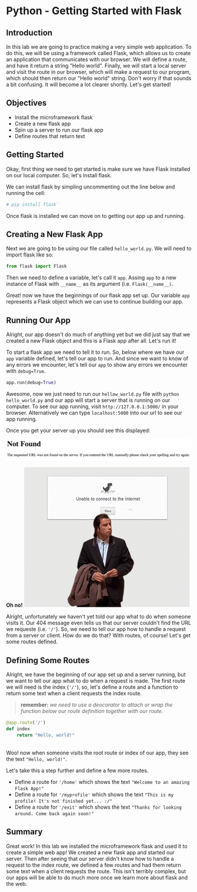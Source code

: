 
# Python - Getting Started with Flask

## Introduction
In this lab we are going to practice making a very simple web application. To do this, we will be using a framework called Flask, which allows us to create an application that communicates with our browser. We will define a route, and have it return a string "Hello world". Finally, we will start a local server and visit the route in our browser, which will make a request to our program, which should then return our "Hello world" string. Don't worry if that sounds a bit confusing. It will become a lot clearer shortly. Let's get started!

## Objectives
* Install the microframework flask
* Create a new flask app
* Spin up a server to run our flask app
* Define routes that return text

## Getting Started
Okay, first thing we need to get started is make sure we have Flask installed on our local computer. So, let's install flask. 

We can install flask by simpling uncommenting out the line below and running the cell:


```python
# pip install flask`
```

Once flask is installed we can move on to getting our app up and running.

## Creating a New Flask App
Next we are going to be using our file called `hello_world.py`. We will need to import flask like so:
```python
from flask import Flask
```
Then we need to define a variable, let's call it `app`. Assing `app` to a new instance of Flask with `__name__` as its argument (i.e. `Flask(__name__)`.

Great! now we have the beginnings of our flask app set up. Our variable `app` represents a Flask object which we can use to continue building our app.

## Running Our App

Alright, our app doesn't do much of anything yet but we did just say that we created a new Flask object and this is a Flask app after all. Let's run it!

To start a flask app we need to tell it to run. So, below where we have our `app` variable defined, let's tell our app to run. And since we want to know of any errors we encounter, let's tell our `app` to show any errors we encounter with `debug=True`.

```python
app.run(debug=True)
```

Awesome, now we just need to run our `hellow_world.py` file with `python hello_world.py` and our app will start a server that is running on our computer. To see our app running, visit `http://127.0.0.1:5000/` in your browser. Alternatively we can type `localhost:5000` into our url to see our app running. 

Once you get your server up you should see this displayed:

![](not_found_flask.png)

**Oh no!**
![404_gif](not_found_404_.gif)

Alright, unfortunately we haven't yet told our app what to do when someone visits it. Our 404 message even tells us that our server couldn't find the URL we requeste (i.e. `'/'`). So, we need to tell our app how to handle a request from a server or client. How do we do that? With routes, of course! Let's get some routes defined.



## Defining Some Routes

Alright, we have the beginning of our app set up and a server running, but we want to tell our app what to do when a request is made. The first route we will need is the index (`'/'`), so, let's define a route and a function to return some text when a client requests the index route.

> **remember:** *we need to use a deocorator to attach or wrap the function below our route definition together with our route.*

```python
@app.route('/')
def index
    return "Hello, world!"
    
```

Woo! now when someone visits the root route or index of our app, they see the text `"Hello, world!"`. 

Let's take this a step further and define a few more routes. 

* Define a route for `'/home'` which shows the text `"Welcome to an amazing Flask App!"`
* Define a route for `'/myprofile'` which shows the text `"This is my profile! It's not finished yet... :/"`
* Define a route for `'/exit'` which shows the text `"Thanks for looking around. Come back again soon!"`

## Summary

Great work! In this lab we installed the microframework flask and used it to create a simple web app! We created a new flask app and started our server. Then after seeing that our server didn't know how to handle a request to the index route, we defined a few routes and had them return some text when a client requests the route. This isn't terribly complex, but our apps will be able to do much more once we learn more about flask and the web.
